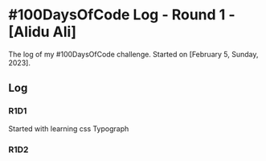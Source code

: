 # #100DaysOfCode Log - Round 1 - [Alidu Ali]

The log of my #100DaysOfCode challenge. Started on [February 5, Sunday, 2023].

## Log

### R1D1 
Started with learning css Typograph

### R1D2
